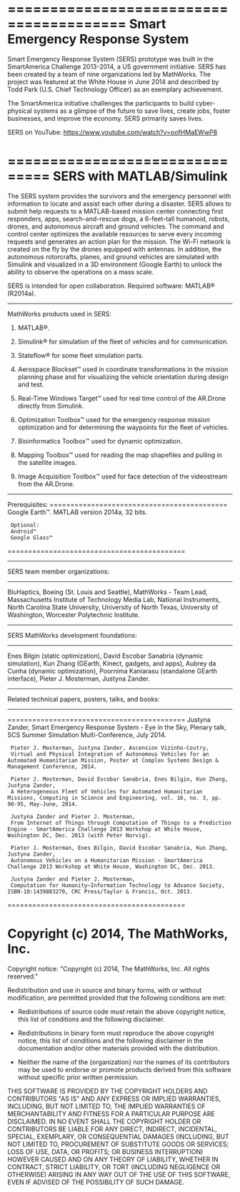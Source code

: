 ========================================
   Smart Emergency Response System  
========================================
Smart Emergency Response System (SERS) prototype was built in the SmartAmerica Challenge 2013-2014, a US government initiative. SERS has been created by a team of nine organizations led by MathWorks. The project was featured at the White House in June 2014 and described by Todd Park (U.S. Chief Technology Officer) as an exemplary achievement.

The SmartAmerica initiative challenges the participants to build cyber-physical systems as a glimpse of the future to save lives, create jobs, foster businesses, and improv​e the economy. SERS primarily saves lives.

SERS on YouTube: https://www.youtube.com/watch?v=oofHMaEWwP8

===============================
   SERS with MATLAB/Simulink
===============================

The SERS system provides the survivors and the emergency personnel with information to locate and assist each other during a disaster. SERS allows to submit help requests to a MATLAB-based mission center connecting first responders, apps, search-and-rescue dogs, a 6-feet-tall humanoid, robots, drones, and autonomous aircraft and ground vehicles. The command and control center optimizes the available resources to serve every incoming requests and generates an action plan for the mission. The Wi-Fi network is created on the fly by the drones equipped with antennas. In addition, the autonomous rotorcrafts, planes, and ground vehicles are simulated with Simulink and visualized in a 3D environment (Google Earth) to unlock the ability to observe the operations on a mass scale.

SERS is intended for open collaboration.
Required software: MATLAB® (R2014a). 

<hr> MathWorks products used in SERS: 

1. MATLAB®.

2. Simulink® for simulation of the fleet of vehicles and for communication.

3. Stateflow® for some fleet simulation parts.

4. Aerospace Blockset™​​ used in coordinate transformations in the mission planning phase and for visualizing the vehicle orientation during design and test.

5. Real-Time Windows Target™​​ used for real time control of the AR.Drone directly from Simulink.

6. Optimization Toolbox™​​ used for the emergency response mission optimization and for determining the waypoints for the fleet of vehicles.

7. Bioinformatics Toolbox™​​ used for dynamic optimization. 

8. Mapping Toolbox™​​ used for reading the map shapefiles and pulling in the satellite images.

9. Image Acquisition Toolbox™​​ used for face detection of the videostream from the AR.Drone.


<hr> Prerequisites: 
===========================================
     Google Earth™​​. 
     MATLAB version 2014a, 32 bits.
     
     Optional: 
     Android™​
     Google Glass™ 
===========================================

 

<hr> 
SERS team member organizations: 
<hr> 
BluHaptics,
Boeing (St. Louis and Seattle),
MathWorks - Team Lead,
Massachusetts Institute of Technology Media Lab,
National Instruments,
North Carolina State University,
University of North Texas, 
University of Washington,
Worcester Polytechnic Institute.
 

<hr> 
SERS MathWorks development foundations: 
<hr> 
Enes Bilgin (static optimization),
David Escobar Sanabria (dynamic simulation),
Kun Zhang (GEarth, Kinec​t, gadgets, and apps),
Aubrey da Cunha (dynamic optimization),
Poornima Kaniarasu (standalone GEarth interface),
Pieter J. Mosterman,
Justyna Zander.

<hr> 
Related technical papers, posters, talks, and books: 
<hr> 

===========================================
     Justyna Zander, Smart Emergency Response System - Eye in the Sky, 
     Plenary talk, SCS Summer Simulation Multi-Conference, July 2014.

     Pieter J. Mosterman, Justyna Zander, Ascension Vizinho-Coutry, 
     Virtual and Physical Integration of Autonomous Vehicles for an Automated Humanitarian Mission, Poster at Complex Systems Design & Management Conference, 2014.

     Pieter J. Mosterman, David Escobar Sanabria, Enes Bilgin, Kun Zhang, Justyna Zander, 
     A Heterogeneous Fleet of Vehicles for Automated Humanitarian Missions, Computing in Science and Engineering, vol. 16, no. 3, pp. 90-95, May-June, 2014.

     Justyna Zander and Pieter J. Mosterman, 
     From Internet of Things through Computation of Things to a Prediction Engine - SmartAmerica Challenge 2013 Workshop at White House, Washington DC, Dec. 2013 (with Peter Norvig).

     Pieter J. Mosterman, Enes Bilgin, David Escobar Sanabria, Kun Zhang, Justyna Zander, 
     Autonomous Vehicles on a Humanitarian Mission - SmartAmerica Challenge 2013 Workshop at White House, Washington DC, Dec. 2013.

     Justyna Zander and Pieter J. Mosterman, 
     Computation for Humanity—Information Technology to Advance Society, ISBN-10:1439883270, CRC Press/Taylor & Francis, Oct. 2013.
===========================================


Copyright (c) 2014, The MathWorks, Inc. 
===========================================
Copyright notice: "Copyright (c) 2014, The MathWorks, Inc. All rights reserved."

Redistribution and use in source and binary forms, with or without modification, are permitted provided that the following conditions are met:

- Redistributions of source code must retain the above copyright notice, this list of conditions and the following disclaimer.

- Redistributions in binary form must reproduce the above copyright notice, this list of conditions and the following disclaimer in the documentation and/or other materials provided with the distribution.

- Neither the name of the {organization} nor the names of its contributors may be used to endorse or promote products derived from this software without specific prior written permission.

THIS SOFTWARE IS PROVIDED BY THE COPYRIGHT HOLDERS AND CONTRIBUTORS "AS IS" AND ANY EXPRESS OR IMPLIED WARRANTIES, INCLUDING, BUT NOT LIMITED TO, THE IMPLIED WARRANTIES OF MERCHANTABILITY AND FITNESS FOR A PARTICULAR PURPOSE ARE DISCLAIMED. IN NO EVENT SHALL THE COPYRIGHT HOLDER OR CONTRIBUTORS BE LIABLE FOR ANY DIRECT, INDIRECT, INCIDENTAL, SPECIAL, EXEMPLARY, OR CONSEQUENTIAL DAMAGES (INCLUDING, BUT NOT LIMITED TO, PROCUREMENT OF SUBSTITUTE GOODS OR SERVICES; LOSS OF USE, DATA, OR PROFITS; OR BUSINESS INTERRUPTION) HOWEVER CAUSED AND ON ANY THEORY OF LIABILITY, WHETHER IN CONTRACT, STRICT LIABILITY, OR TORT (INCLUDING NEGLIGENCE OR OTHERWISE) ARISING IN ANY WAY OUT OF THE USE OF THIS SOFTWARE, EVEN IF ADVISED OF THE POSSIBILITY OF SUCH DAMAGE.


